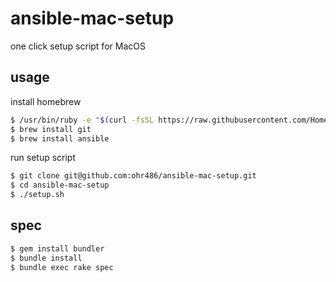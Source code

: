 # ansible-mac-setup

one click setup script for MacOS

## usage

install homebrew

```bash
$ /usr/bin/ruby -e "$(curl -fsSL https://raw.githubusercontent.com/Homebrew/install/master/install)"
$ brew install git
$ brew install ansible
```

run setup script

```bash
$ git clone git@github.com:ohr486/ansible-mac-setup.git
$ cd ansible-mac-setup
$ ./setup.sh
```

## spec

```bash
$ gem install bundler
$ bundle install
$ bundle exec rake spec
```
